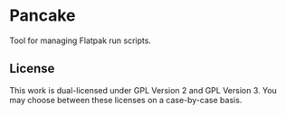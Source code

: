 # Pancake
Tool for managing Flatpak run scripts.

## License
This work is dual-licensed under GPL Version 2 and GPL Version 3. You may choose between these licenses on a case-by-case basis.

